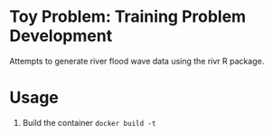 # Toy Problem: Training Problem Development

Attempts to generate river flood wave data using the rivr R package.

# Usage

1. Build the container `docker build -t `
